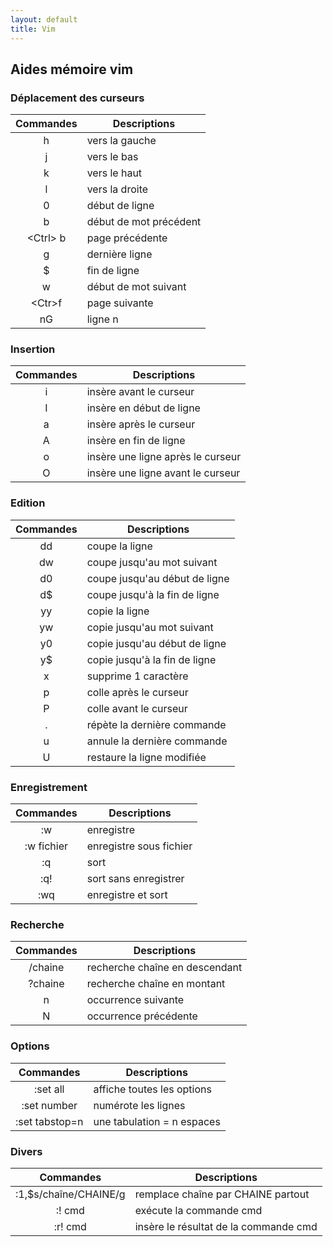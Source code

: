 ```yaml
---
layout: default
title: Vim
---
```


## Aides mémoire vim

### Déplacement des curseurs

| Commandes | Descriptions           |
| :-------: | ---------------------- |
|     h     | vers la gauche         |
|     j     | vers le bas            |
|     k     | vers le haut           |
|     l     | vers la droite         |
|     0     | début de ligne         |
|     b     | début de mot précédent |
| <Ctrl\> b | page précédente        |
|     g     | dernière ligne         |
|     $     | fin de ligne           |
|     w     | début de mot suivant   |
|  <Ctr\>f  | page suivante          |
|    nG     | ligne n                |

### Insertion

| Commandes | Descriptions                      |
| :-------: | --------------------------------- |
|     i     | insère avant le curseur           |
|     I     | insère en début de ligne          |
|     a     | insère après le curseur           |
|     A     | insère en fin de ligne            |
|     o     | insère une ligne après le curseur |
|     O     | insère une ligne avant le curseur |

### Edition

| Commandes | Descriptions                  |
| :-------: | ----------------------------- |
|    dd     | coupe la ligne                |
|    dw     | coupe jusqu'au mot suivant    |
|    d0     | coupe jusqu'au début de ligne |
|    d$     | coupe jusqu'à la fin de ligne |
|    yy     | copie la ligne                |
|    yw     | copie jusqu'au mot suivant    |
|    y0     | copie jusqu'au début de ligne |
|    y$     | copie jusqu'à la fin de ligne |
|     x     | supprime 1 caractère          |
|     p     | colle après le curseur        |
|     P     | colle avant le curseur        |
|     .     | répète la dernière commande   |
|     u     | annule la dernière commande   |
|     U     | restaure la ligne modifiée    |

### Enregistrement

| Commandes  | Descriptions            |
| :--------: | ----------------------- |
|     :w     | enregistre              |
| :w fichier | enregistre sous fichier |
|     :q     | sort                    |
|    :q!     | sort sans enregistrer   |
|    :wq     | enregistre et sort      |

### Recherche

| Commandes | Descriptions                   |
| :-------: | ------------------------------ |
|  /chaine  | recherche chaîne en descendant |
|  ?chaine  | recherche chaîne en montant    |
|     n     | occurrence suivante            |
|     N     | occurrence précédente          |

### Options

|   Commandes    | Descriptions               |
| :------------: | -------------------------- |
|    :set all    | affiche toutes les options |
|  :set number   | numérote les lignes        |
| :set tabstop=n | une tabulation = n espaces |

### Divers

|       Commandes       | Descriptions                          |
| :-------------------: | ------------------------------------- |
| :1,$s/chaîne/CHAINE/g | remplace chaîne par CHAINE partout    |
|        :! cmd         | exécute la commande cmd               |
|        :r! cmd        | insère le résultat de la commande cmd |
